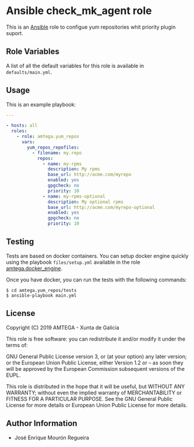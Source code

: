 # Ansible check_mk_agent role

This is an [Ansible](http://www.ansible.com) role to configue yum repositories whit priority plugin suport.

## Role Variables

A list of all the default variables for this role is available in `defaults/main.yml`.

## Usage

This is an example playbook:

```yaml
---

- hosts: all
  roles:
    - role: amtega.yum_repos
      vars:
        yum_repos_repofiles:
          - filename: my.repo
            repos:
              - name: my-rpms
                description: My rpms
                base_url: http://acme.com/myrepo                  
                enabled: yes
                gpgcheck: no
                priority: 10
              - name: my-rpms-optional
                description: My optional rpms
                base_url: http://acme.com/myrepo-optional
                enabled: yes
                gpgcheck: no
                priority: 10    
```

## Testing

Tests are based on docker containers. You can setup docker engine quickly using the playbook `files/setup.yml` available in the role [amtega.docker_engine](https://galaxy.ansible.com/amtega/docker_engine).

Once you have docker, you can run the tests with the following commands:

```shell
$ cd amtega.yum_repos/tests
$ ansible-playbook main.yml
```

## License

Copyright (C) 2019 AMTEGA - Xunta de Galicia

This role is free software: you can redistribute it and/or modify it under the terms of:

GNU General Public License version 3, or (at your option) any later version; or the European Union Public License, either Version 1.2 or – as soon they will be approved by the European Commission ­subsequent versions of the EUPL.

This role is distributed in the hope that it will be useful, but WITHOUT ANY WARRANTY; without even the implied warranty of MERCHANTABILITY or FITNESS FOR A PARTICULAR PURPOSE.  See the GNU General Public License for more details or European Union Public License for more details.

## Author Information

- José Enrique Mourón Regueira

